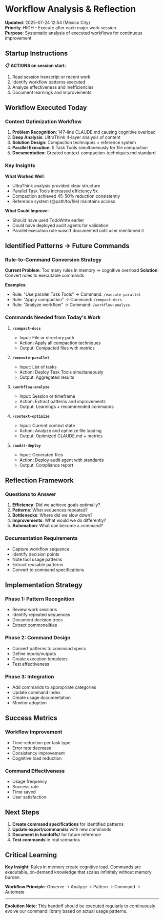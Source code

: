 # Workflow Analysis & Reflection

**Updated**: 2025-07-24 12:54 (Mexico City)  
**Priority**: HIGH - Execute after each major work session  
**Purpose**: Systematic analysis of executed workflows for continuous improvement

## Startup Instructions

**📋 ACTIONS on session start:**
1. Read session transcript or recent work
2. Identify workflow patterns executed
3. Analyze effectiveness and inefficiencies
4. Document learnings and improvements

## Workflow Executed Today

### Context Optimization Workflow
1. **Problem Recognition**: 147-line CLAUDE.md causing cognitive overload
2. **Deep Analysis**: UltraThink 4-layer analysis of content
3. **Solution Design**: Compaction techniques + reference system
4. **Parallel Execution**: 5 Task Tools simultaneously for file compaction
5. **Documentation**: Created context-compaction-techniques.md standard

### Key Insights

**What Worked Well**:
- UltraThink analysis provided clear structure
- Parallel Task Tools increased efficiency 5x
- Compaction achieved 45-50% reduction consistently
- Reference system (@path/to/file) maintains access

**What Could Improve**:
- Should have used TodoWrite earlier
- Could have deployed audit agents for validation
- Parallel execution rule wasn't documented until user mentioned it

## Identified Patterns → Future Commands

### Rule-to-Command Conversion Strategy
**Current Problem**: Too many rules in memory → cognitive overload
**Solution**: Convert rules to executable commands

**Examples**:
- Rule: "Use parallel Task Tools" → Command: `/execute-parallel`
- Rule: "Apply compaction" → Command: `/compact-docs`
- Rule: "Analyze workflow" → Command: `/workflow-analyze`

### Commands Needed from Today's Work

1. **`/compact-docs`**
   - Input: File or directory path
   - Action: Apply all compaction techniques
   - Output: Compacted files with metrics

2. **`/execute-parallel`**
   - Input: List of tasks
   - Action: Deploy Task Tools simultaneously
   - Output: Aggregated results

3. **`/workflow-analyze`**
   - Input: Session or timeframe
   - Action: Extract patterns and improvements
   - Output: Learnings + recommended commands

4. **`/context-optimize`**
   - Input: Current context state
   - Action: Analyze and optimize file loading
   - Output: Optimized CLAUDE.md + metrics

5. **`/audit-deploy`**
   - Input: Generated files
   - Action: Deploy audit agent with standards
   - Output: Compliance report

## Reflection Framework

### Questions to Answer
1. **Efficiency**: Did we achieve goals optimally?
2. **Patterns**: What sequences repeated?
3. **Bottlenecks**: Where did we slow down?
4. **Improvements**: What would we do differently?
5. **Automation**: What can become a command?

### Documentation Requirements
- Capture workflow sequence
- Identify decision points
- Note tool usage patterns
- Extract reusable patterns
- Convert to command specifications

## Implementation Strategy

### Phase 1: Pattern Recognition
- Review work sessions
- Identify repeated sequences
- Document decision trees
- Extract commonalities

### Phase 2: Command Design
- Convert patterns to command specs
- Define inputs/outputs
- Create execution templates
- Test effectiveness

### Phase 3: Integration
- Add commands to appropriate categories
- Update command index
- Create usage documentation
- Monitor adoption

## Success Metrics

### Workflow Improvement
- Time reduction per task type
- Error rate decrease
- Consistency improvement
- Cognitive load reduction

### Command Effectiveness
- Usage frequency
- Success rate
- Time saved
- User satisfaction

## Next Steps

1. **Create command specifications** for identified patterns
2. **Update export/commands/** with new commands
3. **Document in handoffs/** for future reference
4. **Test commands** in real scenarios

## Critical Learning

**Key Insight**: Rules in memory create cognitive load. Commands are executable, on-demand knowledge that scales infinitely without memory burden.

**Workflow Principle**: Observe → Analyze → Pattern → Command → Automate

---

**Evolution Note**: This handoff should be executed regularly to continuously evolve our command library based on actual usage patterns.